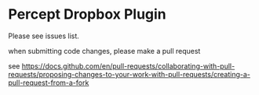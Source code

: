 # Percept Dropbox Plugin

Please see issues list. 

when submitting code changes, please make a pull request

see https://docs.github.com/en/pull-requests/collaborating-with-pull-requests/proposing-changes-to-your-work-with-pull-requests/creating-a-pull-request-from-a-fork
